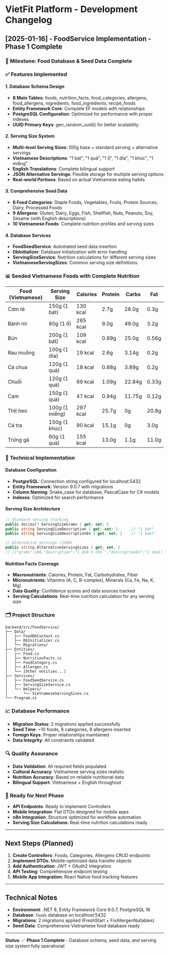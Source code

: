 # VietFit Platform - Development Changelog

## [2025-01-16] - FoodService Implementation - Phase 1 Complete

### 🎯 **Milestone: Food Database & Seed Data Complete**

### ✅ **Features Implemented**

#### 1. **Database Schema Design**
- **8 Main Tables**: foods, nutrition_facts, food_categories, allergens, food_allergens, ingredients, food_ingredients, recipe_foods
- **Entity Framework Core**: Complete EF models with relationships
- **PostgreSQL Configuration**: Optimized for performance with proper indexes
- **UUID Primary Keys**: gen_random_uuid() for better scalability

#### 2. **Serving Size System**
- **Multi-level Serving Sizes**: 100g base + standard serving + alternative servings
- **Vietnamese Descriptions**: "1 bát", "1 quả", "1 ổ", "1 dĩa", "1 khúc", "1 miếng"
- **English Translations**: Complete bilingual support
- **JSON Alternative Servings**: Flexible storage for multiple serving options
- **Real-world Portions**: Based on actual Vietnamese eating habits

#### 3. **Comprehensive Seed Data**
- **6 Food Categories**: Staple Foods, Vegetables, Fruits, Protein Sources, Dairy, Processed Foods
- **9 Allergens**: Gluten, Dairy, Eggs, Fish, Shellfish, Nuts, Peanuts, Soy, Sesame (with English descriptions)
- **10 Vietnamese Foods**: Complete nutrition profiles and serving sizes

#### 4. **Database Services**
- **FoodSeedService**: Automated seed data insertion
- **DbInitializer**: Database initialization with error handling
- **ServingSizeService**: Nutrition calculations for different serving sizes
- **VietnameseServingSizes**: Common serving size definitions

### 📊 **Seeded Vietnamese Foods with Complete Nutrition**

| Food (Vietnamese) | Serving Size | Calories | Protein | Carbs | Fat |
|------------------|--------------|----------|---------|--------|-----|
| Cơm tẻ | 150g (1 bát) | 130 kcal | 2.7g | 28.0g | 0.3g |
| Bánh mì | 80g (1 ổ) | 265 kcal | 9.0g | 49.0g | 3.2g |
| Bún | 200g (1 bát) | 109 kcal | 0.89g | 25.0g | 0.56g |
| Rau muống | 100g (1 dĩa) | 19 kcal | 2.6g | 3.14g | 0.2g |
| Cà chua | 120g (1 quả) | 18 kcal | 0.88g | 3.89g | 0.2g |
| Chuối | 120g (1 quả) | 89 kcal | 1.09g | 22.84g | 0.33g |
| Cam | 150g (1 quả) | 47 kcal | 0.94g | 11.75g | 0.12g |
| Thịt heo | 100g (1 miếng) | 297 kcal | 25.7g | 0g | 20.8g |
| Cá tra | 150g (1 khúc) | 90 kcal | 15.1g | 0g | 3.0g |
| Trứng gà | 60g (1 quả) | 155 kcal | 13.0g | 1.1g | 11.0g |

### 🔧 **Technical Implementation**

#### Database Configuration
- **PostgreSQL**: Connection string configured for localhost:5432
- **Entity Framework**: Version 9.0.7 with migrations
- **Column Naming**: Snake_case for database, PascalCase for C# models
- **Indexes**: Optimized for search performance

#### Serving Size Architecture
```csharp
// Standard serving tracking
public decimal? ServingSizeGrams { get; set; }
public string ServingSizeDescription { get; set; }      // "1 bát"
public string ServingSizeDescriptionEn { get; set; }    // "1 bowl"

// Alternative servings (JSON)
public string AlternativeServingSizes { get; set; }
// [{"grams":100,"description":"1 phần nhỏ","descriptionEn":"1 small portion"}]
```

#### Nutrition Facts Coverage
- **Macronutrients**: Calories, Protein, Fat, Carbohydrates, Fiber
- **Micronutrients**: Vitamins (A, C, B-complex), Minerals (Ca, Fe, Na, K, Mg)
- **Data Quality**: Confidence scores and data sources tracked
- **Serving Calculations**: Real-time nutrition calculation for any serving size

### 🗂️ **Project Structure**
```
backend/src/FoodService/
├── Data/
│   ├── FoodDbContext.cs
│   ├── DbInitializer.cs
│   └── Migrations/
├── Entities/
│   ├── Food.cs
│   ├── NutritionFacts.cs
│   ├── FoodCategory.cs
│   ├── Allergen.cs
│   └── [Other entities...]
├── Services/
│   ├── FoodSeedService.cs
│   ├── ServingSizeService.cs
│   └── Helpers/
│       └── VietnameseServingSizes.cs
└── Program.cs
```

### 📈 **Database Performance**
- **Migration Status**: 2 migrations applied successfully
- **Seed Time**: ~10 foods, 6 categories, 9 allergens inserted
- **Foreign Keys**: Proper relationships maintained
- **Data Integrity**: All constraints validated

### 🔍 **Quality Assurance**
- **Data Validation**: All required fields populated
- **Cultural Accuracy**: Vietnamese serving sizes realistic
- **Nutrition Accuracy**: Based on reliable nutritional data
- **Bilingual Support**: Vietnamese + English throughout

### 🎯 **Ready for Next Phase**
- **API Endpoints**: Ready to implement Controllers
- **Mobile Integration**: Flat DTOs designed for mobile apps
- **n8n Integration**: Structure optimized for workflow automation
- **Serving Size Calculations**: Real-time nutrition calculations ready

---

## **Next Steps (Planned)**
1. **Create Controllers**: Foods, Categories, Allergens CRUD endpoints
2. **Implement DTOs**: Mobile-optimized data transfer objects
3. **Add Authentication**: JWT + OAuth2 integration
4. **API Testing**: Comprehensive endpoint testing
5. **Mobile App Integration**: React Native food tracking features

---

## **Technical Notes**
- **Environment**: .NET 8, Entity Framework Core 9.0.7, PostgreSQL 16
- **Database**: `foods` database on localhost:5432
- **Migrations**: 2 migrations applied (FreshStart + FixAllergenNullables)
- **Seed Data**: Comprehensive Vietnamese food database ready

---

**Status**: ✅ **Phase 1 Complete** - Database schema, seed data, and serving size system fully operational 